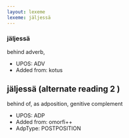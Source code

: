 ```yaml
---
layout: lexeme
lexeme: jäljessä
---
```


###  jäljessä

behind adverb,
* UPOS:  ADV
* Added from:  kotus


## jäljessä (alternate reading 2 )

behind of, as adposition, genitive complement
* UPOS:  ADP
* Added from:  omorfi++
* AdpType:  POSTPOSITION

